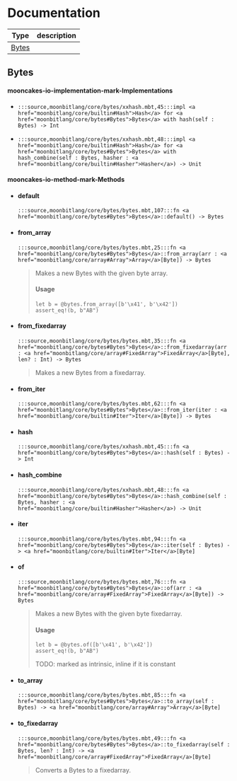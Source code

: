 # Documentation
|Type|description|
|---|---|
|[Bytes](#Bytes)||

## Bytes


#### mooncakes-io-implementation-mark-Implementations
- ```moonbit
  :::source,moonbitlang/core/bytes/xxhash.mbt,45:::impl <a href="moonbitlang/core/builtin#Hash">Hash</a> for <a href="moonbitlang/core/bytes#Bytes">Bytes</a> with hash(self : Bytes) -> Int
  ```
  > 
- ```moonbit
  :::source,moonbitlang/core/bytes/xxhash.mbt,48:::impl <a href="moonbitlang/core/builtin#Hash">Hash</a> for <a href="moonbitlang/core/bytes#Bytes">Bytes</a> with hash_combine(self : Bytes, hasher : <a href="moonbitlang/core/builtin#Hasher">Hasher</a>) -> Unit
  ```
  > 

#### mooncakes-io-method-mark-Methods
- #### default
  ```moonbit
  :::source,moonbitlang/core/bytes/bytes.mbt,107:::fn <a href="moonbitlang/core/bytes#Bytes">Bytes</a>::default() -> Bytes
  ```
  > 
- #### from\_array
  ```moonbit
  :::source,moonbitlang/core/bytes/bytes.mbt,25:::fn <a href="moonbitlang/core/bytes#Bytes">Bytes</a>::from_array(arr : <a href="moonbitlang/core/array#Array">Array</a>[Byte]) -> Bytes
  ```
  > 
  >  Makes a new Bytes with the given byte array.
  >  
  >  #### Usage
  >  
  >  ```
  >  let b = @bytes.from_array([b'\x41', b'\x42'])
  >  assert_eq!(b, b"AB")
  >  ```
  >  
- #### from\_fixedarray
  ```moonbit
  :::source,moonbitlang/core/bytes/bytes.mbt,35:::fn <a href="moonbitlang/core/bytes#Bytes">Bytes</a>::from_fixedarray(arr : <a href="moonbitlang/core/array#FixedArray">FixedArray</a>[Byte], len? : Int) -> Bytes
  ```
  > 
  >  Makes a new Bytes from a fixedarray.
- #### from\_iter
  ```moonbit
  :::source,moonbitlang/core/bytes/bytes.mbt,62:::fn <a href="moonbitlang/core/bytes#Bytes">Bytes</a>::from_iter(iter : <a href="moonbitlang/core/builtin#Iter">Iter</a>[Byte]) -> Bytes
  ```
  > 
- #### hash
  ```moonbit
  :::source,moonbitlang/core/bytes/xxhash.mbt,45:::fn <a href="moonbitlang/core/bytes#Bytes">Bytes</a>::hash(self : Bytes) -> Int
  ```
  > 
- #### hash\_combine
  ```moonbit
  :::source,moonbitlang/core/bytes/xxhash.mbt,48:::fn <a href="moonbitlang/core/bytes#Bytes">Bytes</a>::hash_combine(self : Bytes, hasher : <a href="moonbitlang/core/builtin#Hasher">Hasher</a>) -> Unit
  ```
  > 
- #### iter
  ```moonbit
  :::source,moonbitlang/core/bytes/bytes.mbt,94:::fn <a href="moonbitlang/core/bytes#Bytes">Bytes</a>::iter(self : Bytes) -> <a href="moonbitlang/core/builtin#Iter">Iter</a>[Byte]
  ```
  > 
- #### of
  ```moonbit
  :::source,moonbitlang/core/bytes/bytes.mbt,76:::fn <a href="moonbitlang/core/bytes#Bytes">Bytes</a>::of(arr : <a href="moonbitlang/core/array#FixedArray">FixedArray</a>[Byte]) -> Bytes
  ```
  > 
  >  Makes a new Bytes with the given byte fixedarray.
  >  
  >  #### Usage
  >  
  >  ```
  >  let b = @bytes.of([b'\x41', b'\x42'])
  >  assert_eq!(b, b"AB")
  >  ```
  >  TODO: marked as intrinsic, inline if it is constant
- #### to\_array
  ```moonbit
  :::source,moonbitlang/core/bytes/bytes.mbt,85:::fn <a href="moonbitlang/core/bytes#Bytes">Bytes</a>::to_array(self : Bytes) -> <a href="moonbitlang/core/array#Array">Array</a>[Byte]
  ```
  > 
- #### to\_fixedarray
  ```moonbit
  :::source,moonbitlang/core/bytes/bytes.mbt,49:::fn <a href="moonbitlang/core/bytes#Bytes">Bytes</a>::to_fixedarray(self : Bytes, len? : Int) -> <a href="moonbitlang/core/array#FixedArray">FixedArray</a>[Byte]
  ```
  > 
  >  Converts a Bytes to a fixedarray.
